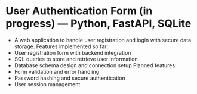 # User Authentication Form (in progress) — Python, FastAPI, SQLite
- A web application to handle user registration and login with secure data storage.
Features implemented so far:
- User registration form with backend integration
- SQL queries to store and retrieve user information
- Database schema design and connection setup
Planned features:
- Form validation and error handling
- Password hashing and secure authentication
- User session management
